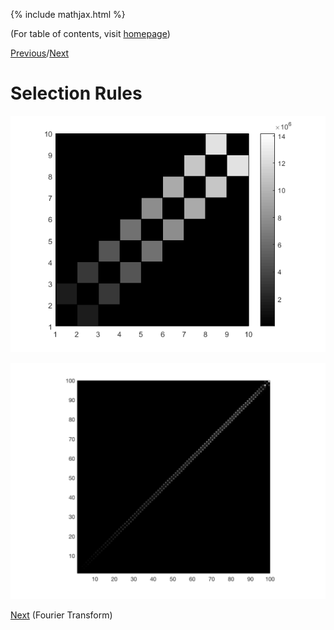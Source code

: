 {% include mathjax.html %}

(For table of contents, visit [homepage](/README.md))

[Previous](/HO.md)/[Next](/fourier_transform.md)

# Selection Rules

![HO_prob](/HO.prob_10.png)

![morse_pot](/morse_pot.png)

[Next](/fourier_transform.md) (Fourier Transform)
